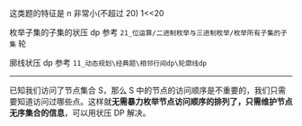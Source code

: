 这类题的特征是 n 非常小(不超过 20) 1<<20

枚举子集的子集的状压 dp 参考 `21_位运算/二进制枚举与三进制枚举/枚举所有子集的子集`
轮

廓线状压 dp 参考 `11_动态规划\经典题\相邻行间dp\轮廓线dp`

---

已知我们访问了节点集合 S，那么 S 中的节点的访问顺序是不重要的，我们只需要知道访问过哪些点。这样就**无需暴力枚举节点访问顺序的排列了，只需维护节点无序集合的信息**，可以用状压 DP 解决。
